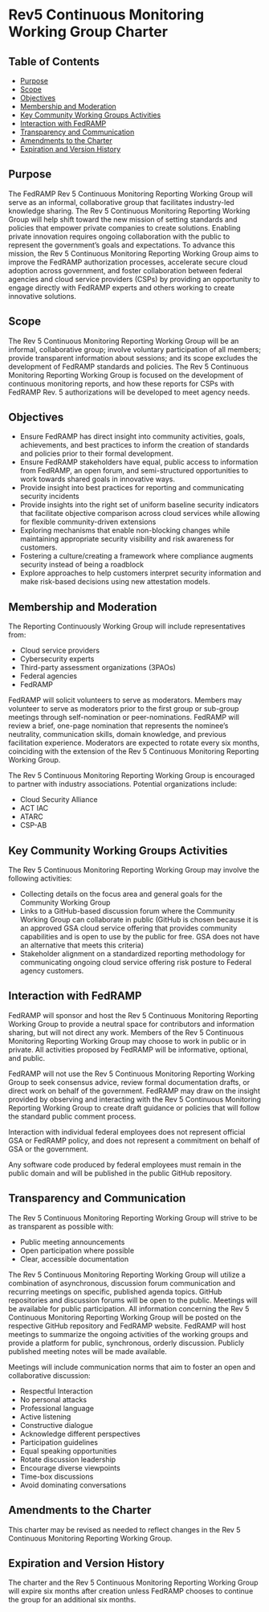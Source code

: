 # Rev5 Continuous Monitoring Working Group Charter

## Table of Contents 
- [Purpose](#purpose)
- [Scope](#scope)
- [Objectives](#objectives)
- [Membership and Moderation](#membership-and-moderation)
- [Key Community Working Groups Activities](#key-community-working-groups-activities)
- [Interaction with FedRAMP](#interaction-with-fedramp)
- [Transparency and Communication](#transparency-and-communication)
- [Amendments to the Charter](#amendments-to-the-charter)
- [Expiration and Version History](#expiration-and-version-history)


## Purpose
The FedRAMP Rev 5 Continuous Monitoring Reporting Working Group will serve as an informal, collaborative group that facilitates industry-led knowledge sharing. The Rev 5 Continuous Monitoring Reporting Working Group will help shift toward the new mission of setting standards and policies that empower private companies to create solutions. Enabling private innovation requires ongoing collaboration with the public to represent the government’s goals and expectations. To advance this mission, the Rev 5 Continuous Monitoring Reporting Working Group aims to improve the FedRAMP authorization processes, accelerate secure cloud adoption across government, and foster collaboration between federal agencies and cloud service providers (CSPs) by providing an opportunity to engage directly with FedRAMP experts and others working to create innovative solutions.

## Scope
The Rev 5 Continuous Monitoring Reporting Working Group will be an informal, collaborative group; involve voluntary participation of all members; provide transparent information about sessions; and its scope excludes the development of FedRAMP standards and policies. The Rev 5 Continuous Monitoring Reporting Working Group is focused on the development of continuous monitoring reports, and how these reports for CSPs with FedRAMP Rev. 5 authorizations will be developed to meet agency needs.

## Objectives
- Ensure FedRAMP has direct insight into community activities, goals, achievements, and best practices to inform the creation of standards and policies prior to their formal development.
- Ensure FedRAMP stakeholders have equal, public access to information from FedRAMP, an open forum, and semi-structured opportunities to work towards shared goals in innovative ways.
- Provide insight into best practices for reporting and communicating security incidents
- Provide insights into the right set of uniform baseline security indicators that facilitate objective comparison across cloud services while allowing for flexible community-driven extensions
- Exploring mechanisms that enable non-blocking changes while maintaining appropriate security visibility and risk awareness for customers.
- Fostering a culture/creating a framework where compliance augments security instead of being a roadblock
- Explore approaches to help customers interpret security information and make risk-based decisions using new attestation models.

## Membership and Moderation
The Reporting Continuously Working Group will include representatives from:
- Cloud service providers
- Cybersecurity experts
- Third-party assessment organizations (3PAOs)
- Federal agencies
- FedRAMP

FedRAMP will solicit volunteers to serve as moderators. Members may volunteer to serve as moderators prior to the first group or sub-group meetings through self-nomination or peer-nominations. FedRAMP will review a brief, one-page nomination that represents the nominee’s neutrality, communication skills, domain knowledge, and previous facilitation experience. Moderators are expected to rotate every six months, coinciding with the extension of the Rev 5 Continuous Monitoring Reporting Working Group.

The Rev 5 Continuous Monitoring Reporting Working Group is encouraged to partner with industry associations. Potential organizations include:
- Cloud Security Alliance
- ACT IAC
- ATARC
- CSP-AB

## Key Community Working Groups Activities
The Rev 5 Continuous Monitoring Reporting Working Group may involve the following activities:
- Collecting details on the focus area and general goals for the Community Working Group
- Links to a GitHub-based discussion forum where the Community Working Group can collaborate in public (GitHub is chosen because it is an approved GSA cloud service offering that provides community capabilities and is open to use by the public for free. GSA does not have an alternative that meets this criteria)
- Stakeholder alignment on a standardized reporting methodology for communicating ongoing cloud service offering risk posture to Federal agency customers.

## Interaction with FedRAMP
FedRAMP will sponsor and host the Rev 5 Continuous Monitoring Reporting Working Group to provide a neutral space for contributors and information sharing, but will not direct any work. Members of the Rev 5 Continuous Monitoring Reporting Working Group may choose to work in public or in private. All activities proposed by FedRAMP will be informative, optional, and public.

FedRAMP will not use the Rev 5 Continuous Monitoring Reporting Working Group to seek consensus advice, review formal documentation drafts, or direct work on behalf of the government. FedRAMP may draw on the insight provided by observing and interacting with the Rev 5 Continuous Monitoring Reporting Working Group to create draft guidance or policies that will follow the standard public comment process.

Interaction with individual federal employees does not represent official GSA or FedRAMP policy, and does not represent a commitment on behalf of GSA or the government.

Any software code produced by federal employees must remain in the public domain and will be published in the public GitHub repository.

## Transparency and Communication
The Rev 5 Continuous Monitoring Reporting Working Group will strive to be as transparent as possible with:
- Public meeting announcements
- Open participation where possible
- Clear, accessible documentation

The Rev 5 Continuous Monitoring Reporting Working Group will utilize a combination of asynchronous, discussion forum communication and recurring meetings on specific, published agenda topics. GitHub repositories and discussion forums will be open to the public. Meetings will be available for public participation. All information concerning the Rev 5 Continuous Monitoring Reporting Working Group will be posted on the respective GitHub repository and FedRAMP website. FedRAMP will host meetings to summarize the ongoing activities of the working groups and provide a platform for public, synchronous, orderly discussion. Publicly published meeting notes will be made available.

Meetings will include communication norms that aim to foster an open and collaborative discussion:
- Respectful Interaction
- No personal attacks
- Professional language
- Active listening
- Constructive dialogue
- Acknowledge different perspectives
- Participation guidelines
- Equal speaking opportunities
- Rotate discussion leadership
- Encourage diverse viewpoints
- Time-box discussions
- Avoid dominating conversations

## Amendments to the Charter
This charter may be revised as needed to reflect changes in the Rev 5 Continuous Monitoring Reporting Working Group.

## Expiration and Version History
The charter and the Rev 5 Continuous Monitoring Reporting Working Group will expire six months after creation unless FedRAMP chooses to continue the group for an additional six months.